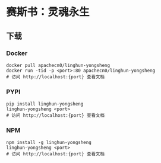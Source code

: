 # 赛斯书：灵魂永生

## 下载

### Docker

```
docker pull apachecn0/linghun-yongsheng
docker run -tid -p <port>:80 apachecn0/linghun-yongsheng
# 访问 http://localhost:{port} 查看文档
```

### PYPI

```
pip install linghun-yongsheng
linghun-yongsheng <port>
# 访问 http://localhost:{port} 查看文档
```

### NPM

```
npm install -g linghun-yongsheng
linghun-yongsheng <port>
# 访问 http://localhost:{port} 查看文档
```